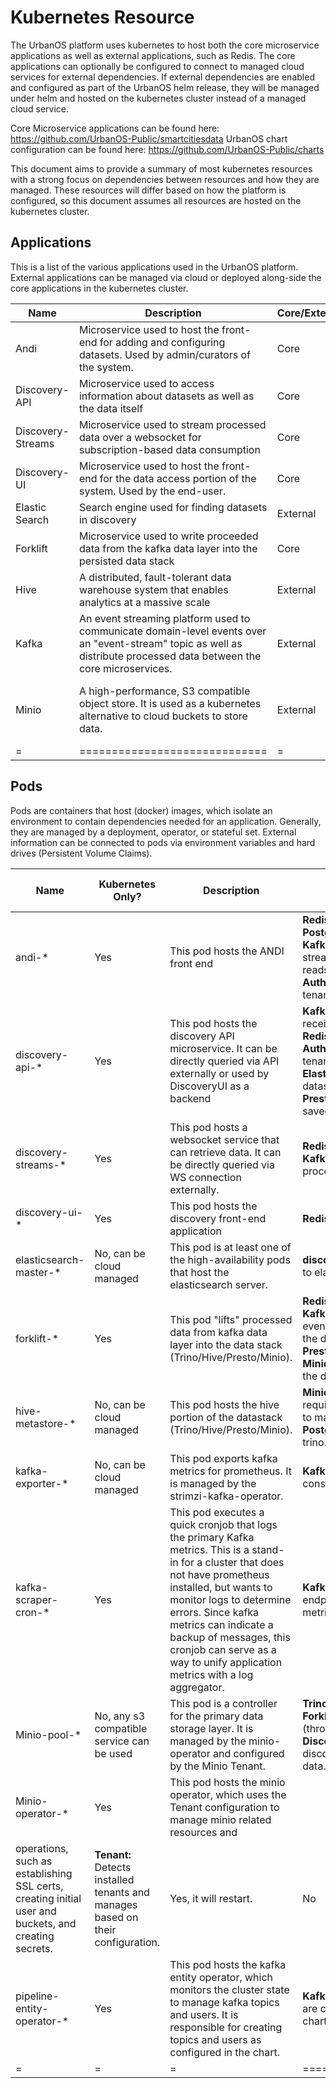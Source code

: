 # Kubernetes Resource

The UrbanOS platform uses kubernetes to host both the core microservice applications as well as external applications, such as Redis. The core applications can optionally be configured to connect to managed cloud services for external dependencies. If external dependencies are enabled and configured as part of the UrbanOS helm release, they will be managed under helm and hosted on the kubernetes cluster instead of a managed cloud service.

Core Microservice applications can be found here: https://github.com/UrbanOS-Public/smartcitiesdata
UrbanOS chart configuration can be found here: https://github.com/UrbanOS-Public/charts

This document aims to provide a summary of most kubernetes resources with a strong focus on dependencies between resources and how they are managed. These resources will differ based on how the platform is configured, so this document assumes all resources are hosted on the kubernetes cluster.

## Applications

This is a list of the various applications used in the UrbanOS platform. External applications can be managed via cloud or deployed along-side the core applications in the kubernetes cluster.

| Name | Description | Core/External | Required |
| - | - | - | - |
| Andi | Microservice used to host the front-end for adding and configuring datasets. Used by admin/curators of the system. | Core | Yes |
| Discovery-API | Microservice used to access information about datasets as well as the data itself | Core | Yes |
| Discovery-Streams | Microservice used to stream processed data over a websocket for subscription-based data consumption | Core | Yes |
| Discovery-UI | Microservice used to host the front-end for the data access portion of the system. Used by the end-user. | Core | Yes |
| Elastic Search | Search engine used for finding datasets in discovery | External | Yes |
| Forklift | Microservice used to write proceeded data from the kafka data layer into the persisted data stack | Core | Yes |
| Hive | A distributed, fault-tolerant data warehouse system that enables analytics at a massive scale | External | Yes |
| Kafka | An event streaming platform used to communicate domain-level events over an "event-stream" topic as well as distribute processed data between the core microservices. | External | Yes |
| Minio | A high-performance, S3 compatible object store. It is used as a kubernetes alternative to cloud buckets to store data. | External | No, but some S3 compatible interface is required |
| = |  ============================= | = | = |



## Pods

Pods are containers that host (docker) images, which isolate an environment to contain dependencies needed for an application. Generally, they are managed by a deployment, operator, or stateful set. External information can be connected to pods via environment variables and hard drives (Persistent Volume Claims).

| Name | Kubernetes Only? | Description | Associated Resources | Safe to delete? | Kustomized? | Managed by Operator? | Chart repository | Triage Flow/Troubleshooting Docs |
| - | - | - | - | - | - | - | - | - |
| andi-* | Yes | This pod hosts the ANDI front end  | **Redis:** Maintains entity state. <br> **Postgres:** Stores front-end UI state. <br> **Kafka:** Places messages on the event-stream to be read downstream. Also reads from the event stream. <br> **Auth0**: Connects to external Auth0 tenant for authentication. | Yes, it will restart | No | No | https://github.com/UrbanOS-Public/charts/tree/master/charts/andi | NA |
| discovery-api-* | Yes | This pod hosts the discovery API microservice. It can be directly queried via API externally or used by DiscoveryUI as a backend | **Kafka:** Reads from the event-stream to receive entity updates. <br> **Redis:** Maintains entity state. <br> **Auth0**: Connects to external Auth0 tenant for authentication. <br> **Elasticsearch**: Used to search for datasets. <br> **Presto**: Used to query data already saved to the system. | Yes, it will restart. | No | No | https://github.com/UrbanOS-Public/charts/tree/master/charts/discovery-api | NA |
| discovery-streams-* | Yes | This pod hosts a websocket service that can retrieve data. It can be directly queried via WS connection externally. | **Redis:** Stores entity state in viewstore. <br> **Kafka:** Used to receive the latest processed data to publish externally. | Yes, it will restart. | No | No | https://github.com/UrbanOS-Public/charts/tree/master/charts/discovery-streams | NA |
| discovery-ui-* | Yes | This pod hosts the discovery front-end application | **Redis:** Maintains entity state. <br> | Yes, it will restart. | No | No | https://github.com/UrbanOS-Public/charts/tree/master/charts/discovery-streams | NA |
| elasticsearch-master-* | No, can be cloud managed | This pod is at least one of the high-availability pods that host the elasticsearch server. | **discovery-api:** Service that connects to elasticsearch to search datasets. <br> | Yes, it will restart. | No | No | https://github.com/elastic/helm-charts | NA |
| forklift-* | Yes | This pod "lifts" processed data from kafka data layer into the data stack (Trino/Hive/Presto/Minio). | **Redis:** Maintains entity state. <br> **Kafka:** Reads from both the main event-stream for entity updates and the data layer for processed data. <br> **Presto:** Used to store processed data. <br> **Minio:** Used to manage the buckets that the data will be stored in. <br> | Yes, it will restart. | No | No | https://github.com/UrbanOS-Public/charts/tree/master/charts/forklift | NA |
| hive-metastore-* | No, can be cloud managed | This pod hosts the hive portion of the datastack (Trino/Hive/Presto/Minio). | **Minio(Optional):** Can be used as the required s3 connection that hive needs to manage data storage. <br> **Postgres**: Used to save metadata about trino. <br> | Yes, it will restart. | No | No | https://github.com/trinodb/charts | NA |
| kafka-exporter-* | No, can be cloud managed | This pod exports kafka metrics for prometheus. It is managed by the strimzi-kafka-operator. | **Kafka:** Monitors all kafka topics and consumers. | Yes, it will restart. | No | Yes: strimzi-kafka-operator | https://github.com/strimzi/strimzi-kafka-operator/tree/main/helm-charts/helm3/strimzi-kafka-operator | NA |
| kafka-scraper-cron-* | Yes | This pod executes a quick cronjob that logs the primary Kafka metrics. This is a stand-in for a cluster that does not have prometheus installed, but wants to monitor logs to determine errors. Since kafka metrics can indicate a backup of messages, this cronjob can serve as a way to unify application metrics with a log aggregator. | **Kafka Exporter:** Queries the exporter's endpoint to retrieve and log the current metrics. | Yes, but it will skip that cronjob | No | No | https://github.com/UrbanOS-Public/charts/tree/master/charts/kafka | NA |
| Minio-pool-* | No, any s3 compatible service can be used | This pod is a controller for the primary data storage layer. It is managed by the minio-operator and configured by the Minio Tenant. | **Trino:** Used by trino/hive to store data. <br> **Forklift**: Indirectly used by forklift (through Trino) to read/write data. <br> **Discovery-API:** Indirectly used by discovery-api (through Trino) to read data. <br> | Yes, it will restart. | No | Yes: minio-operator | https://github.com/minio/operator/tree/master/helm <br> | NA |
| Minio-operator-* | Yes | This pod hosts the minio operator, which uses the Tenant configuration to manage minio related resources and 
operations, such as establishing SSL certs, creating initial user and buckets, and creating secrets. | **Tenant:** Detects installed tenants and manages based on their configuration. | Yes, it will restart. | No | No, it is the operator. | https://github.com/minio/operator/tree/master/helm | NA |
| pipeline-entity-operator-* | Yes | This pod hosts the kafka entity operator, which monitors the cluster state to manage kafka topics and users. It is responsible for creating topics and users as configured in the chart. | **Kafka:** Ensures configured kafka topics are created and configured based on chart values. | Yes, it will restart. | No | No, it is the operator. | https://github.com/strimzi/strimzi-kafka-operator/tree/main/helm-charts/helm3/strimzi-kafka-operator | NA |
| = | = | = | ============================= | =============================== | = | = | = | = | = |

